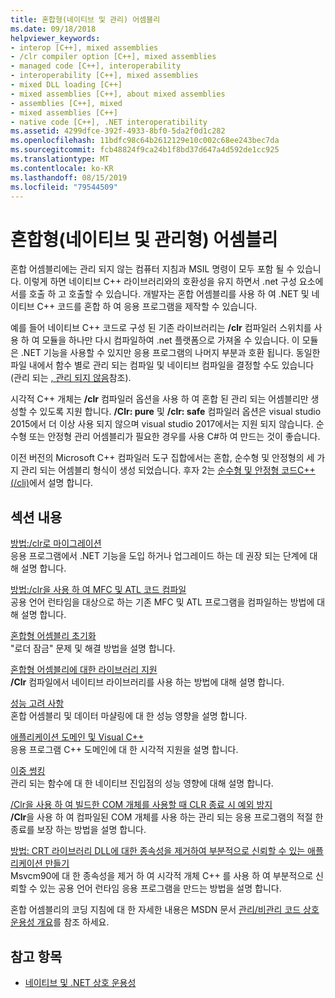 ```yaml
---
title: 혼합형(네이티브 및 관리) 어셈블리
ms.date: 09/18/2018
helpviewer_keywords:
- interop [C++], mixed assemblies
- /clr compiler option [C++], mixed assemblies
- managed code [C++], interoperability
- interoperability [C++], mixed assemblies
- mixed DLL loading [C++]
- mixed assemblies [C++], about mixed assemblies
- assemblies [C++], mixed
- mixed assemblies [C++]
- native code [C++], .NET interoperatibility
ms.assetid: 4299dfce-392f-4933-8bf0-5da2f0d1c282
ms.openlocfilehash: 11bdfc98c64b2612129e10c002c68ee243bec7da
ms.sourcegitcommit: fcb48824f9ca24b1f8bd37d647a4d592de1cc925
ms.translationtype: MT
ms.contentlocale: ko-KR
ms.lasthandoff: 08/15/2019
ms.locfileid: "79544509"
---
```

# <a name="mixed-native-and-managed-assemblies"></a>혼합형(네이티브 및 관리형) 어셈블리

혼합 어셈블리에는 관리 되지 않는 컴퓨터 지침과 MSIL 명령이 모두 포함 될 수 있습니다. 이렇게 하면 네이티브 C++ 라이브러리와의 호환성을 유지 하면서 .net 구성 요소에서를 호출 하 고 호출할 수 있습니다. 개발자는 혼합 어셈블리를 사용 하 여 .NET 및 네이티브 C++ 코드를 혼합 하 여 응용 프로그램을 제작할 수 있습니다.

예를 들어 네이티브 C++ 코드로 구성 된 기존 라이브러리는 **/clr** 컴파일러 스위치를 사용 하 여 모듈을 하나만 다시 컴파일하여 .net 플랫폼으로 가져올 수 있습니다. 이 모듈은 .NET 기능을 사용할 수 있지만 응용 프로그램의 나머지 부분과 호환 됩니다. 동일한 파일 내에서 함수 별로 관리 되는 컴파일 및 네이티브 컴파일을 결정할 수도 있습니다 (관리 되는 [, 관리 되지 않음](../preprocessor/managed-unmanaged.md)참조).

시각적 C++ 개체는 **/clr** 컴파일러 옵션을 사용 하 여 혼합 된 관리 되는 어셈블리만 생성할 수 있도록 지원 합니다. **/Clr: pure** 및 **/clr: safe** 컴파일러 옵션은 visual studio 2015에서 더 이상 사용 되지 않으며 visual studio 2017에서는 지원 되지 않습니다. 순수형 또는 안정형 관리 어셈블리가 필요한 경우를 사용 C#하 여 만드는 것이 좋습니다.

이전 버전의 Microsoft C++ 컴파일러 도구 집합에서는 혼합, 순수형 및 안정형의 세 가지 관리 되는 어셈블리 형식이 생성 되었습니다. 후자 2는 [순수형 및 안정형 코드C++(/cli)](../dotnet/pure-and-verifiable-code-cpp-cli.md)에서 설명 합니다.

## <a name="in-this-section"></a>섹션 내용

[방법:/clr로 마이그레이션](../dotnet/how-to-migrate-to-clr.md)<br/>
응용 프로그램에서 .NET 기능을 도입 하거나 업그레이드 하는 데 권장 되는 단계에 대해 설명 합니다.

[방법:/clr을 사용 하 여 MFC 및 ATL 코드 컴파일](../dotnet/how-to-compile-mfc-and-atl-code-by-using-clr.md)<br/>
공용 언어 런타임을 대상으로 하는 기존 MFC 및 ATL 프로그램을 컴파일하는 방법에 대해 설명 합니다.

[혼합형 어셈블리 초기화](../dotnet/initialization-of-mixed-assemblies.md)<br/>
"로더 잠금" 문제 및 해결 방법을 설명 합니다.

[혼합형 어셈블리에 대한 라이브러리 지원](../dotnet/library-support-for-mixed-assemblies.md)<br/>
**/Clr** 컴파일에서 네이티브 라이브러리를 사용 하는 방법에 대해 설명 합니다.

[성능 고려 사항](../dotnet/performance-considerations-for-interop-cpp.md)<br/>
혼합 어셈블리 및 데이터 마샬링에 대 한 성능 영향을 설명 합니다.

[애플리케이션 도메인 및 Visual C++](../dotnet/application-domains-and-visual-cpp.md)<br/>
응용 프로그램 C++ 도메인에 대 한 시각적 지원을 설명 합니다.

[이중 썽킹](../dotnet/double-thunking-cpp.md)<br/>
관리 되는 함수에 대 한 네이티브 진입점의 성능 영향에 대해 설명 합니다.

[/Clr을 사용 하 여 빌드한 COM 개체를 사용할 때 CLR 종료 시 예외 방지](../dotnet/avoiding-exceptions-on-clr-shutdown-when-consuming-com-objects-built-with-clr.md)<br/>
**/Clr**을 사용 하 여 컴파일된 COM 개체를 사용 하는 관리 되는 응용 프로그램의 적절 한 종료를 보장 하는 방법을 설명 합니다.

[방법: CRT 라이브러리 DLL에 대한 종속성을 제거하여 부분적으로 신뢰할 수 있는 애플리케이션 만들기](../dotnet/create-a-partially-trusted-application.md)<br/>
Msvcm90에 대 한 종속성을 제거 하 여 시각적 개체 C++ 를 사용 하 여 부분적으로 신뢰할 수 있는 공용 언어 런타임 응용 프로그램을 만드는 방법을 설명 합니다.

혼합 어셈블리의 코딩 지침에 대 한 자세한 내용은 MSDN 문서 [관리/비관리 코드 상호 운용성 개요](/previous-versions/dotnet/articles/ms973872(v=msdn.10))를 참조 하세요.

## <a name="see-also"></a>참고 항목

- [네이티브 및 .NET 상호 운용성](../dotnet/native-and-dotnet-interoperability.md)
